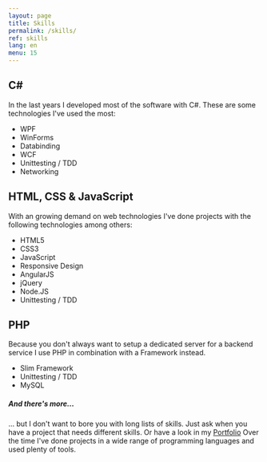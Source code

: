 ```yaml
---
layout: page
title: Skills
permalink: /skills/
ref: skills
lang: en
menu: 15
---
```


C#
---
In the last years I developed most of the software with C#.
These are some technologies I've used the most: 
- WPF
- WinForms
- Databinding
- WCF
- Unittesting / TDD
- Networking

HTML, CSS & JavaScript
----------
With an growing demand on web technologies I've done projects with the following technologies among others:
- HTML5
- CSS3
- JavaScript
- Responsive Design 
- AngularJS
- jQuery
- Node.JS
- Unittesting / TDD

PHP
---
Because you don't always want to setup a dedicated server for a backend service I use PHP in combination with a Framework instead.
- Slim Framework
- Unittesting / TDD
- MySQL


##### And there's more...
... but I don't want to bore you with long lists of skills.
Just ask when you have a project that needs different skills. Or have a look in my [Portfolio](/portfolio/)
Over the time I've done projects in a wide range of programming languages and used plenty of tools.

